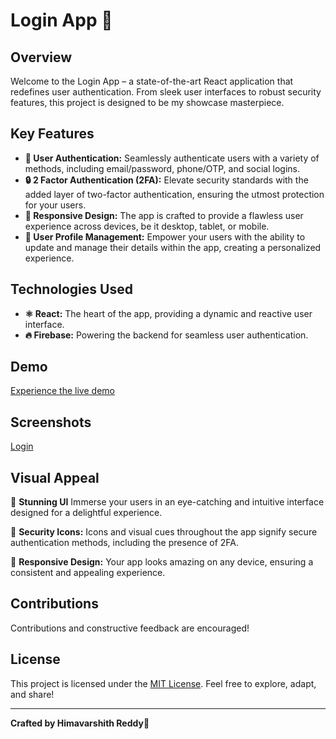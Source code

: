 #  Login App 🚀

## Overview

Welcome to the Login App – a state-of-the-art React application that redefines user authentication. From sleek user interfaces to robust security features, this project is designed to be my showcase masterpiece.

## Key Features

- **🔐 User Authentication:** Seamlessly authenticate users with a variety of methods, including email/password, phone/OTP, and social logins.
- **🔒 2 Factor Authentication (2FA):** Elevate security standards with the added layer of two-factor authentication, ensuring the utmost protection for your users.
- **📱 Responsive Design:** The app is crafted to provide a flawless user experience across devices, be it desktop, tablet, or mobile.
- **👤 User Profile Management:** Empower your users with the ability to update and manage their details within the app, creating a personalized experience.

## Technologies Used

- **⚛ React:** The heart of the app, providing a dynamic and reactive user interface.
- **🔥 Firebase:** Powering the backend for seamless user authentication.

## Demo

[Experience the live demo](https://loginapp.himavarshithreddy.in/)

## Screenshots

[Login](src/assests/login.png)




## Visual Appeal

🌟 **Stunning UI** Immerse your users in an eye-catching and intuitive interface designed for a delightful experience.

🔐 **Security Icons:** Icons and visual cues throughout the app signify secure authentication methods, including the presence of 2FA.

📱 **Responsive Design:** Your app looks amazing on any device, ensuring a consistent and appealing experience.

## Contributions

Contributions and constructive feedback are encouraged!

## License

This project is licensed under the [MIT License](LICENSE). Feel free to explore, adapt, and share!

---

**Crafted by Himavarshith Reddy🚀**
